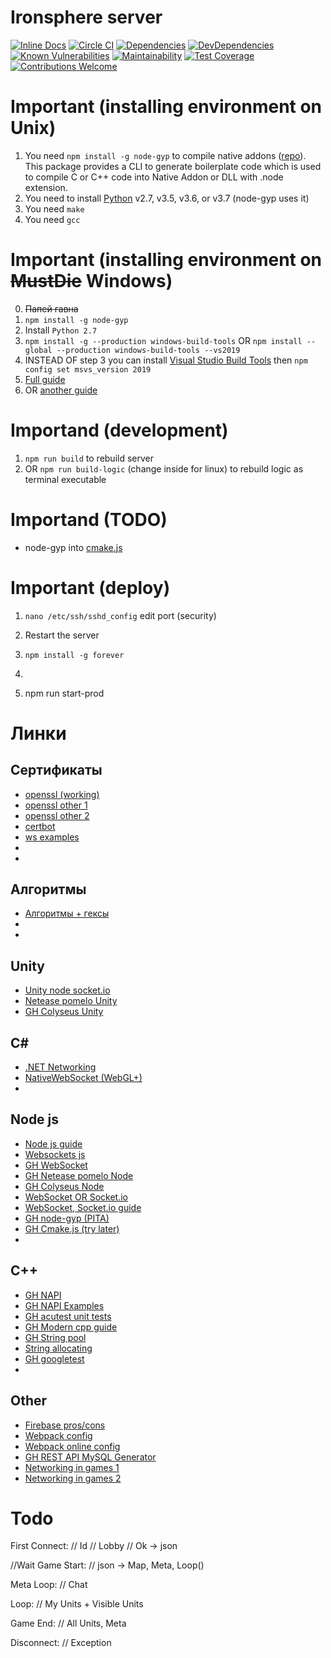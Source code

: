 # Ironsphere server #

[![Inline Docs](http://inch-ci.org/github/caxapexac/IronsphereServer.svg?branch=master)](http://inch-ci.org/github/caxapexac/IronsphereServer)
[![Circle CI](https://circleci.com/gh/caxapexac/IronsphereServer.svg?style=shield)](https://circleci.com/gh/caxapexac/IronsphereServer)
[![Dependencies](https://david-dm.org/caxapexac/IronsphereServer.svg)](https://david-dm.org/caxapexac/IronsphereServer)
[![DevDependencies](https://david-dm.org/caxapexac/IronsphereServer/dev-status.svg)](https://david-dm.org/caxapexac/IronsphereServer#get_info=devDependencies)
[![Known Vulnerabilities](https://snyk.io/test/github/caxapexac/IronsphereServer/badge.svg?targetFile=package.json)](https://snyk.io/test/github/caxapexac/IronsphereServer?targetFile=package.json)
[![Maintainability](https://api.codeclimate.com/v1/badges/af8d9995f5c480c73273/maintainability)](https://codeclimate.com/github/caxapexac/IronsphereServer/maintainability)
[![Test Coverage](https://api.codeclimate.com/v1/badges/af8d9995f5c480c73273/test_coverage)](https://codeclimate.com/github/caxapexac/IronsphereServer/test_coverage)
[![Contributions Welcome](https://img.shields.io/badge/contributions-welcome-brightgreen.svg?style=flat)](https://github.com/caxapexac/IronsphereServer/issues)

# Important (installing environment on Unix) #

1. You need `npm install -g node-gyp` to compile native addons ([repo](https://github.com/nodejs/node-gyp)). This package provides a CLI to generate boilerplate code which is used to compile C or C++ code into Native Addon or DLL with .node extension.
2. You need to install [Python](https://www.python.org/) v2.7, v3.5, v3.6, or v3.7 (node-gyp uses it)
3. You need `make`
4. You need `gcc`

# Important (installing environment on ~~MustDie~~ Windows) #
0. ~~Папей гавна~~
1. `npm install -g node-gyp`
2. Install `Python 2.7`
3. `npm install -g --production windows-build-tools` OR `npm install --global --production windows-build-tools --vs2019`
4. INSTEAD OF step 3 you can install [Visual Studio Build Tools](https://visualstudio.microsoft.com/thank-you-downloading-visual-studio/?sku=BuildTools) then `npm config set msvs_version 2019`
5. [Full guide](https://spin.atomicobject.com/2019/03/27/node-gyp-windows/)
6. OR [another guide](https://futurestud.io/tutorials/how-to-build-nodegyp-to-run-bcrypt-on-windows)

# Importand (development) #

1. `npm run build` to rebuild server
2. OR `npm run build-logic` (change inside for linux) to rebuild logic as terminal executable

# Importand (TODO) #

- node-gyp into [cmake.js](https://github.com/cmake-js/cmake-js)

# Important (deploy) #
1. `nano /etc/ssh/sshd_config` edit port (security)
2. Restart the server
2. `npm install -g forever`
3. 

99. npm run start-prod

# Линки #

## Сертификаты ##
- [openssl (working)](https://helpcenter.gsx.com/hc/en-us/articles/115015960428-How-to-Generate-a-Self-Signed-Certificate-and-Private-Key-using-OpenSSL)
- [openssl other 1](https://www.digitalocean.com/community/tutorials/openssl-essentials-working-with-ssl-certificates-private-keys-and-csrs)
- [openssl other 2](https://medium.com/the-new-control-plane/generating-self-signed-certificates-on-windows-7812a600c2d8)
- [certbot](https://blog.zackad.dev/en/2017/08/19/create-websocket-with-nodejs.html)
- [ws examples](https://www.npmjs.com/package/ws)
- []()
- []()


## Алгоритмы
- [Алгоритмы + гексы](https://www.redblobgames.com/)
- []()
- []()

## Unity
- [Unity node socket.io](https://www.youtube.com/watch?v=J0udhTJwR88)
- [Netease pomelo Unity](https://github.com/NetEase/UnitySocketIO)
- [GH Colyseus Unity](https://github.com/colyseus/colyseus-unity3d)

## C#
- [.NET Networking](https://metanit.com/sharp/net/1.1.php)
- [NativeWebSocket (WebGL+)](https://github.com/endel/NativeWebSocket)
- []()

## Node js
- [Node js guide](https://learn.javascript.ru/screencast/nodejs)
- [Websockets js](https://learn.javascript.ru/websocket)
- [GH WebSocket](https://github.com/websockets/ws)
- [GH Netease pomelo Node](https://github.com/NetEase/pomelo)
- [GH Colyseus Node](https://github.com/colyseus/colyseus)
- [WebSocket OR Socket.io](https://stackoverflow.com/questions/10112178/differences-between-socket-io-and-websockets)
- [WebSocket, Socket.io guide](https://davidwalsh.name/websocket)
- [GH node-gyp (PITA)](https://github.com/nodejs/node-gyp)
- [GH Cmake.js (try later)](https://github.com/cmake-js/cmake-js)
- []()


## C++
- [GH NAPI](https://github.com/nodejs/node-addon-api)
- [GH NAPI Examples](https://github.com/nodejs/node-addon-examples)
- [GH acutest unit tests](https://github.com/mity/acutest/tree/master/include)
- [GH Modern cpp guide](https://github.com/AnthonyCalandra/modern-cpp-features)
- [GH String pool](https://github.com/GiovanniDicanio/StringPool)
- [String allocating](https://stackoverflow.com/questions/26130941/stdstring-allocations-are-my-current-bottleneck-how-can-i-optimize-with-a)
- [GH googletest](https://github.com/google/googletest)
- []()

## Other
- [Firebase pros/cons](https://crisp.write_chat/blog/why-you-should-never-use-firebase-realtime-database/)
- [Webpack config](https://webpack.js.org/configuration/#options)
- [Webpack online config](https://createapp.dev/webpack)
- [GH REST API MySQL Generator](https://github.com/o1lab/xmysql/)
- [Networking in games 1](https://youtu.be/EU81tjgoKoI)
- [Networking in games 2](https://youtu.be/K3Z1PY2vr3Q)


# Todo #

First Connect:
// Id
// Lobby
// Ok -> json


//Wait
Game Start:
// json -> Map, Meta, Loop()

Meta Loop:
// Chat

Loop:
// My Units + Visible Units

Game End:
// All Units, Meta

Disconnect:
// Exception
